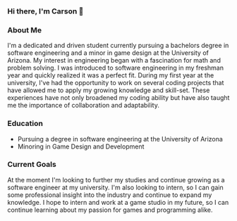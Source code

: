### Hi there, I'm Carson 👋

### About Me
I'm a dedicated and driven student currently pursuing a bachelors degree in software engineering and a minor in game design at the University of Arizona. My interest in engineering began with a fascination for math and problem solving. I was introduced to software engineering in my freshman year and quickly realized it was a perfect fit. During my first year at the university, I've had the opportunity to work on several coding projects that have allowed me to apply my growing knowledge and skill-set. These experiences have not only broadened my coding ability but have also taught me the importance of collaboration and adaptability.

### Education
- Pursuing a degree in software engineering at the University of Arizona
- Minoring in Game Design and Development

### Current Goals
At the moment I'm looking to further my studies and continue growing as a software engineer at my university. I'm also looking to intern, so I can gain some professional insight into the industry and continue to expand my knowledge. I hope to intern and work at a game studio in my future, so I can continue learning about my passion for games and programming alike.
